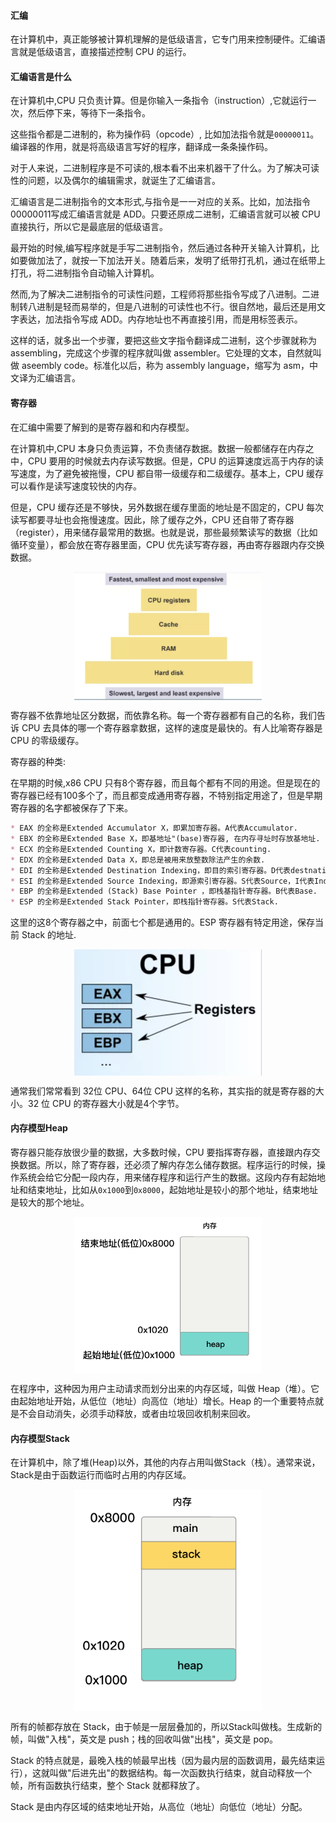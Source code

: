 #### 汇编

在计算机中，真正能够被计算机理解的是低级语言，它专门用来控制硬件。汇编语言就是低级语言，直接描述控制 CPU 的运行。

#### 汇编语言是什么

在计算机中,CPU 只负责计算。但是你输入一条指令（instruction）,它就运行一次，然后停下来，等待下一条指令。

这些指令都是二进制的，称为操作码（opcode）, 比如加法指令就是`00000011`。编译器的作用，就是将高级语言写好的程序，翻译成一条条操作码。

对于人来说，二进制程序是不可读的,根本看不出来机器干了什么。为了解决可读性的问题，以及偶尔的编辑需求，就诞生了汇编语言。

汇编语言是二进制指令的文本形式,与指令是一一对应的关系。比如，加法指令00000011写成汇编语言就是 ADD。只要还原成二进制，汇编语言就可以被 CPU 直接执行，所以它是最底层的低级语言。

最开始的时候,编写程序就是手写二进制指令，然后通过各种开关输入计算机，比如要做加法了，就按一下加法开关。随着后来，发明了纸带打孔机，通过在纸带上打孔，将二进制指令自动输入计算机。

然而,为了解决二进制指令的可读性问题，工程师将那些指令写成了八进制。二进制转八进制是轻而易举的，但是八进制的可读性也不行。很自然地，最后还是用文字表达，加法指令写成 ADD。内存地址也不再直接引用，而是用标签表示。

这样的话，就多出一个步骤，要把这些文字指令翻译成二进制，这个步骤就称为 assembling，完成这个步骤的程序就叫做 assembler。它处理的文本，自然就叫做 aseembly code。标准化以后，称为 assembly language，缩写为 asm，中文译为汇编语言。

#### 寄存器

在汇编中需要了解到的是寄存器和和内存模型。

在计算机中,CPU 本身只负责运算，不负责储存数据。数据一般都储存在内存之中，CPU 要用的时候就去内存读写数据。但是，CPU 的运算速度远高于内存的读写速度，为了避免被拖慢，CPU 都自带一级缓存和二级缓存。基本上，CPU 缓存可以看作是读写速度较快的内存。

但是，CPU 缓存还是不够快，另外数据在缓存里面的地址是不固定的，CPU 每次读写都要寻址也会拖慢速度。因此，除了缓存之外，CPU 还自带了寄存器（register），用来储存最常用的数据。也就是说，那些最频繁读写的数据（比如循环变量），都会放在寄存器里面，CPU 优先读写寄存器，再由寄存器跟内存交换数据。

<p align="center">
<img width="300" align="center" src="../images/177.jpg" />
</p>

寄存器不依靠地址区分数据，而依靠名称。每一个寄存器都有自己的名称，我们告诉 CPU 去具体的哪一个寄存器拿数据，这样的速度是最快的。有人比喻寄存器是 CPU 的零级缓存。

寄存器的种类: 

在早期的时候,x86 CPU 只有8个寄存器，而且每个都有不同的用途。但是现在的寄存器已经有100多个了，而且都变成通用寄存器，不特别指定用途了，但是早期寄存器的名字都被保存了下来。

```markdown
* EAX 的全称是Extended Accumulator X，即累加寄存器。A代表Accumulator.
* EBX 的全称是Extended Base X，即基地址"(base)寄存器, 在内存寻址时存放基地址.
* ECX 的全称是Extended Counting X，即计数寄存器。C代表counting.
* EDX 的全称是Extended Data X，即总是被用来放整数除法产生的余数.
* EDI 的全称是Extended Destination Indexing，即目的索引寄存器。D代表destnation，I代表Indexing.
* ESI 的全称是Extended Source Indexing，即源索引寄存器。S代表Source，I代表Indexing.
* EBP 的全称是Extended (Stack) Base Pointer	，即栈基指针寄存器。B代表Base.
* ESP 的全称是Extended Stack Pointer，即栈指针寄存器。S代表Stack.
```
这里的这8个寄存器之中，前面七个都是通用的。ESP 寄存器有特定用途，保存当前 Stack 的地址.

<p align="center">
<img width="300" align="center" src="../images/178.jpg" />
</p>

通常我们常常看到 32位 CPU、64位 CPU 这样的名称，其实指的就是寄存器的大小。32 位 CPU 的寄存器大小就是4个字节。

#### 内存模型Heap

寄存器只能存放很少量的数据，大多数时候，CPU 要指挥寄存器，直接跟内存交换数据。所以，除了寄存器，还必须了解内存怎么储存数据。程序运行的时候，操作系统会给它分配一段内存，用来储存程序和运行产生的数据。这段内存有起始地址和结束地址，比如从`0x1000`到`0x8000`，起始地址是较小的那个地址，结束地址是较大的那个地址。

<p align="center">
<img width="300" align="center" src="../images/180.jpg" />
</p>

在程序中，这种因为用户主动请求而划分出来的内存区域，叫做 Heap（堆）。它由起始地址开始，从低位（地址）向高位（地址）增长。Heap 的一个重要特点就是不会自动消失，必须手动释放，或者由垃圾回收机制来回收。

#### 内存模型Stack

在计算机中，除了堆(Heap)以外，其他的内存占用叫做Stack（栈）。通常来说，Stack是由于函数运行而临时占用的内存区域。

<p align="center">
<img width="300" align="center" src="../images/179.jpg" />
</p>

所有的帧都存放在 Stack，由于帧是一层层叠加的，所以Stack叫做栈。生成新的帧，叫做"入栈"，英文是 push；栈的回收叫做"出栈"，英文是 pop。

Stack 的特点就是，最晚入栈的帧最早出栈（因为最内层的函数调用，最先结束运行），这就叫做"后进先出"的数据结构。每一次函数执行结束，就自动释放一个帧，所有函数执行结束，整个 Stack 就都释放了。

Stack 是由内存区域的结束地址开始，从高位（地址）向低位（地址）分配。
